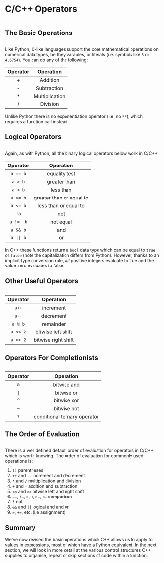 # C/C++ Operators
```{index} operators
```

## The Basic Operations
```{index} operators: basic
```

Like Python, C-like languages support the core mathematical operations on numerical data types, be they varables, or literals (i.e. symbols like `3` or `4.6754`). You can do any of the following:


|Operator| Operation |
|:------:|:---------:|
|   +    |  Addition |
|   -    | Subtraction|
|   *    | Multiplication|
|   /    | Division   |

Unlike Python there is no exponentiation operator (i.e. no `**`), which requires a function call instead.

## Logical Operators
```{index} operators: logical
```

Again, as with Python, all the binary logical operators below work in C/C++

|Operator| Operation |
|:------:|:---------:|
|  `a == b`  |  equality test |
|  `a > b`   | greater than|
|  `a < b`   | less than|
|  `a >= b`  | greater than or equal to  |
|  `a <= b`  | less than or equal to  |
|  `!a`      | not |
|  `a !=  b` | not equal |
|  `a && b`  | and |
|  `a \|\| b`  | or |

In C++ these functions return a `bool` data type which can be equal to `true` or `false` (note the capitalization differs from Python). However, thanks to an implicit type conversion rule, _all_ positive integers evaluate to true and the value zero evaluates to false. 

## Other Useful Operators
```{index} operators: other
```

|Operator| Operation |
|:------:|:---------:|
| `a++`  | increment |
| `a--`  | decrement |
| `a % b`  | remainder |
| `a << 2`  | bitwise left shift |
| `a >> 2`  | bitwise right shift |

## Operators For Completionists
```{index} operators: advanced
```

|Operator| Operation |
|:------:|:---------:|
| `&`  | bitwise and |
| `\|`  | bitwise or |
| `^`  | bitwise xor |
| `~`  | bitwise not |
| `?`  | conditional ternary operator |

## The Order of Evaluation
```{index} evaluation order
```

There is a well defined default order of evaluation for operators in C/C++ which is worth knowing. The order of evaluation for commonly used operations is:

1. `()` parentheses
2. `++` and `--` increment and decrement
3. `*` and `/` multiplication and division
4. `+` and `-` addition and subtraction
5. `<<` and `>>` bitwise left and right shift
6. `==`, `!=`, `>`, `<`, `>=`, `<=` comparison
7. `!` not
8. `&&` and `||` logical and and or
9. `=`, `+=`, etc. (i.e assignment)

## Summary

We've now revised the basic operations which C++ allows us to apply to values in expressions, most of which have a Python equivalent. In the next section, we will look in more detail at the various control structures C++ supplies to organise, repeat or skip sections of code within a function.

